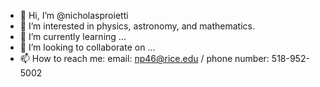 - 👋 Hi, I’m @nicholasproietti
- 👀 I’m interested in physics, astronomy, and mathematics.
- 🌱 I’m currently learning ...
- 💞️ I’m looking to collaborate on ...
- 📫 How to reach me: email: [np46@rice.edu](np46@rice.edu) / phone number: 518-952-5002

<!---
nicholasproietti/nicholasproietti is a ✨ special ✨ repository because its `README.md` (this file) appears on your GitHub profile.
You can click the Preview link to take a look at your changes.
--->
